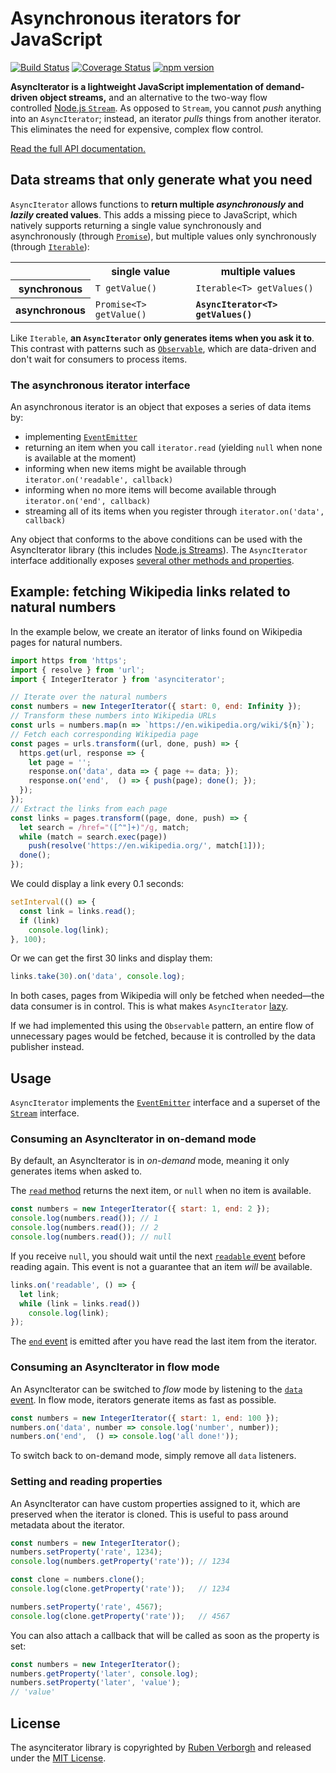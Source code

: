 # Asynchronous iterators for JavaScript
[![Build Status](https://travis-ci.org/RubenVerborgh/AsyncIterator.svg?branch=master)](https://travis-ci.org/RubenVerborgh/AsyncIterator)
[![Coverage Status](https://coveralls.io/repos/github/RubenVerborgh/AsyncIterator/badge.svg)](https://coveralls.io/github/RubenVerborgh/AsyncIterator)
[![npm version](https://badge.fury.io/js/asynciterator.svg)](https://www.npmjs.com/package/asynciterator)

**AsyncIterator is a lightweight JavaScript implementation of demand-driven object streams,**
and an alternative to the two-way flow controlled [Node.js `Stream`](https://nodejs.org/api/stream.html).
As opposed to `Stream`, you cannot _push_ anything into an `AsyncIterator`;
instead, an iterator _pulls_ things from another iterator.
This eliminates the need for expensive, complex flow control.

[Read the full API documentation.](http://rubenverborgh.github.io/AsyncIterator/docs/)

## Data streams that only generate what you need
`AsyncIterator` allows functions to
**return multiple _asynchronously_ and _lazily_ created values**.
This adds a missing piece to JavaScript,
which natively supports returning a single value synchronously
and asynchronously (through [`Promise`](https://developer.mozilla.org/en-US/docs/Web/JavaScript/Reference/Global_Objects/Promise)),
but multiple values only synchronously (through [`Iterable`](https://developer.mozilla.org/en-US/docs/Web/JavaScript/Reference/Iteration_protocols)):

<table>
  <tr>
    <td>&nbsp;</td>
    <th>single value</th>
    <th>multiple values</th>
  </tr>
  <tr>
    <th>synchronous</th>
    <td><code>T getValue()</code></td>
    <td><code>Iterable&lt;T&gt; getValues()</code></td>
  </tr>
  <tr>
    <th>asynchronous</th>
    <td><code>Promise&lt;T&gt; getValue()</code></td>
    <td><strong><code>AsyncIterator&lt;T&gt; getValues()</code></strong></td>
  </tr>
</table>

Like `Iterable`, **an `AsyncIterator` only generates items when you ask it to**.
This contrast with patterns such as [`Observable`](http://reactivex.io/intro.html),
which are data-driven and don't wait for consumers to process items.

### The asynchronous iterator interface
An asynchronous iterator is an object that exposes a series of data items by:
- implementing [`EventEmitter`](https://nodejs.org/api/events.html#events_class_eventemitter)
- returning an item when you call `iterator.read` (yielding `null` when none is available at the moment)
- informing when new items might be available through `iterator.on('readable', callback)`
- informing when no more items will become available through `iterator.on('end', callback)`
- streaming all of its items when you register through `iterator.on('data', callback)`

Any object that conforms to the above conditions can be used with the AsyncIterator library
(this includes [Node.js Streams](https://nodejs.org/api/stream.html)).
The `AsyncIterator` interface additionally exposes
[several other methods and properties](https://rubenverborgh.github.io/AsyncIterator/docs/module-asynciterator.AsyncIterator.html).

## Example: fetching Wikipedia links related to natural numbers
In the example below, we create an iterator of links found on Wikipedia pages for natural numbers.
```JavaScript
import https from 'https';
import { resolve } from 'url';
import { IntegerIterator } from 'asynciterator';

// Iterate over the natural numbers
const numbers = new IntegerIterator({ start: 0, end: Infinity });
// Transform these numbers into Wikipedia URLs
const urls = numbers.map(n => `https://en.wikipedia.org/wiki/${n}`);
// Fetch each corresponding Wikipedia page
const pages = urls.transform((url, done, push) => {
  https.get(url, response => {
    let page = '';
    response.on('data', data => { page += data; });
    response.on('end',  () => { push(page); done(); });
  });
});
// Extract the links from each page
const links = pages.transform((page, done, push) => {
  let search = /href="([^"]+)"/g, match;
  while (match = search.exec(page))
    push(resolve('https://en.wikipedia.org/', match[1]));
  done();
});
```

We could display a link every 0.1 seconds:
```JavaScript
setInterval(() => {
  const link = links.read();
  if (link)
    console.log(link);
}, 100);
```

Or we can get the first 30 links and display them:
```JavaScript
links.take(30).on('data', console.log);
```

In both cases, pages from Wikipedia will only be fetched when needed—the data consumer is in control.
This is what makes `AsyncIterator` [lazy](https://en.wikipedia.org/wiki/Lazy_evaluation).

If we had implemented this using the `Observable` pattern,
an entire flow of unnecessary pages would be fetched,
because it is controlled by the data publisher instead.

## Usage
`AsyncIterator` implements the [`EventEmitter`](https://nodejs.org/api/events.html#events_class_eventemitter) interface
and a superset of the [`Stream`](https://nodejs.org/api/stream.html) interface.

### Consuming an AsyncIterator in on-demand mode
By default, an AsyncIterator is in _on-demand_ mode,
meaning it only generates items when asked to.

The [`read` method](http://rubenverborgh.github.io/AsyncIterator/docs/AsyncIterator.html#read) returns the next item,
or `null` when no item is available.

```JavaScript
const numbers = new IntegerIterator({ start: 1, end: 2 });
console.log(numbers.read()); // 1
console.log(numbers.read()); // 2
console.log(numbers.read()); // null
```

If you receive `null`,
you should wait until the next [`readable` event](http://rubenverborgh.github.io/AsyncIterator/docs/AsyncIterator.html#.event:readable) before reading again.
This event is not a guarantee that an item _will_ be available.

```JavaScript
links.on('readable', () => {
  let link;
  while (link = links.read())
    console.log(link);
});
```

The [`end` event](https://rubenverborgh.github.io/AsyncIterator/docs/module-asynciterator.html#.event:data) is emitted after you have read the last item from the iterator.

### Consuming an AsyncIterator in flow mode
An AsyncIterator can be switched to _flow_ mode by listening to the [`data` event](https://rubenverborgh.github.io/AsyncIterator/docs/module-asynciterator.html#.event:data).
In flow mode, iterators generate items as fast as possible.

```JavaScript
const numbers = new IntegerIterator({ start: 1, end: 100 });
numbers.on('data', number => console.log('number', number));
numbers.on('end',  () => console.log('all done!'));
```

To switch back to on-demand mode, simply remove all `data` listeners.

### Setting and reading properties
An AsyncIterator can have custom properties assigned to it,
which are preserved when the iterator is cloned.
This is useful to pass around metadata about the iterator.

```JavaScript
const numbers = new IntegerIterator();
numbers.setProperty('rate', 1234);
console.log(numbers.getProperty('rate')); // 1234

const clone = numbers.clone();
console.log(clone.getProperty('rate'));   // 1234

numbers.setProperty('rate', 4567);
console.log(clone.getProperty('rate'));   // 4567
```

You can also attach a callback
that will be called as soon as the property is set:

```JavaScript
const numbers = new IntegerIterator();
numbers.getProperty('later', console.log);
numbers.setProperty('later', 'value');
// 'value'
```

## License
The asynciterator library is copyrighted by [Ruben Verborgh](http://ruben.verborgh.org/)
and released under the [MIT License](http://opensource.org/licenses/MIT).
